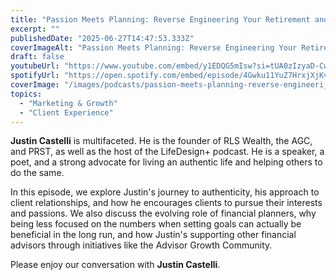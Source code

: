```yaml
---
title: "Passion Meets Planning: Reverse Engineering Your Retirement and Success with Justin Castelli"
excerpt: ""
publishedDate: "2025-06-27T14:47:53.333Z"
coverImageAlt: "Passion Meets Planning: Reverse Engineering Your Retirement and Success with Justin Castelli"
draft: false
youtubeUrl: "https://www.youtube.com/embed/y1EDQG5mIsw?si=tUA0zIzyaD-CwfFL"
spotifyUrl: "https://open.spotify.com/embed/episode/4Gwku11YuZ7HrxjXjKvX7t"
coverImage: "/images/podcasts/passion-meets-planning-reverse-engineeri__667ace32e3639a127185e145_TIP_20-_20Justin_20Castel.png"
topics:
  - "Marketing & Growth"
  - "Client Experience"
---
```

<p id=""><strong id="">Justin Castelli</strong> is multifaceted. He is the founder of RLS Wealth, the AGC, and PRST, as well as the host of the LifeDesign+ podcast. He is a speaker, a poet, and a strong advocate for living an authentic life and helping others to do the same.</p><p id="">In this episode, we explore Justin's journey to authenticity, his approach to client relationships, and how he encourages clients to pursue their interests and passions. We also discuss the evolving role of financial planners, why being less focused on the numbers when setting goals can actually be beneficial in the long run, and how Justin's supporting other financial advisors through initiatives like the Advisor Growth Community.</p><p id="">Please enjoy our conversation with <strong id="">Justin Castelli</strong>.</p>
